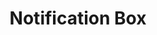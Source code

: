 ---
layout: pattern.njk
tags: 
    - mobile_components_fr
key: notifcation-box-mobile_fr
title: Notification Box
parent: mobile_components_fr
image: mobile/overview/notification-box.webp
keywords: notification, alert, warning, success, information
order: 115
availablelanguages: 
    - de
    - en
---